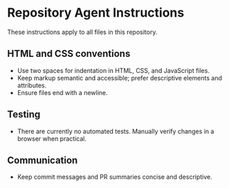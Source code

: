 # Repository Agent Instructions

These instructions apply to all files in this repository.

## HTML and CSS conventions
- Use two spaces for indentation in HTML, CSS, and JavaScript files.
- Keep markup semantic and accessible; prefer descriptive elements and attributes.
- Ensure files end with a newline.

## Testing
- There are currently no automated tests. Manually verify changes in a browser when practical.

## Communication
- Keep commit messages and PR summaries concise and descriptive.
